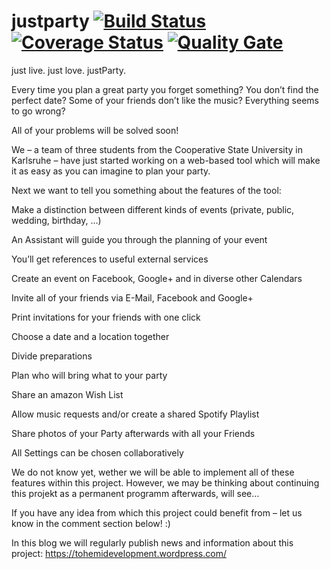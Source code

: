 # justparty [![Build Status](https://travis-ci.org/tohemidevelopment/justparty.svg?branch=master)](https://travis-ci.org/tohemidevelopment/justparty) [![Coverage Status](https://coveralls.io/repos/github/tohemidevelopment/justparty/badge.svg?branch=master)](https://coveralls.io/github/tohemidevelopment/justparty?branch=master) [![Quality Gate](http://sonarqube.it.dh-karlsruhe.de/api/badges/gate?key=justparty:2016)](http://sonarqube.it.dh-karlsruhe.de/overview?id=justparty:2016)

just live. just love. justParty. 

Every time you plan a great party you forget something? You don’t find the perfect date? Some of your friends don’t like the music? Everything seems to go wrong?

All of your problems will be solved soon!

We – a team of three students from the Cooperative State University in Karlsruhe – have just started working on a web-based tool which will make it as easy as you can imagine to plan your party.

Next we want to tell you something about the features of the tool:

Make a distinction between different kinds of events (private, public, wedding, birthday, …)

An Assistant will guide you through the planning of your event

You’ll get references to useful external services

Create an event on Facebook, Google+ and in diverse other Calendars

Invite all of your friends via E-Mail, Facebook and Google+

Print invitations for your friends with one click

Choose a date and a location together

Divide preparations

Plan who will bring what to your party

Share an amazon Wish List

Allow music requests and/or create a shared Spotify Playlist

Share photos of your Party afterwards with all your Friends

All Settings can be chosen collaboratively

We do not know yet, wether we will be able to implement all of these features within this project. However, we may be thinking about continuing this projekt as a permanent programm afterwards, will see…

If you have any idea from which this project could benefit from – let us know in the comment section below! :)

In this blog we will regularly publish news and information about this project: https://tohemidevelopment.wordpress.com/
